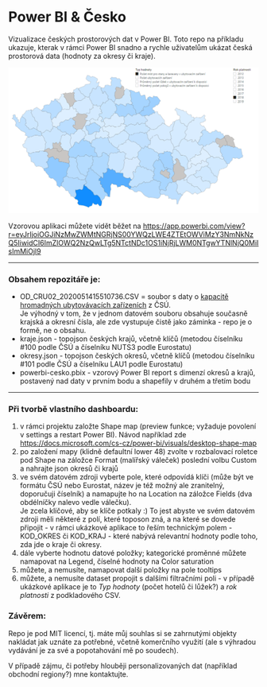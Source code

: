 # Power BI & Česko
Vizualizace českých prostorových dat v Power BI. Toto repo na příkladu ukazuje, kterak v rámci Power BI snadno a rychle uživatelům ukázat česká prostorová data (hodnoty za okresy či kraje).

<p align="center">
  <img src="https://github.com/jlacko/powerbi-cesko/blob/main/screenshot.png?raw=true" alt="Power BI aplikace v kontextu České republiky"/>
</p>

Vzorovou aplikaci můžete vidět běžet na https://app.powerbi.com/view?r=eyJrIjoiOGJiNzMwZWMtNGRjNS00YWQzLWE4ZTEtOWViMzY3NmNkNzQ5IiwidCI6ImZlOWQ2NzQwLTg5NTctNDc1OS1iNjRjLWM0NTgwYTNlNjQ0MiIsImMiOjl9

<hr>

### Obsahem repozitáře je:
- OD_CRU02_2020051415510736.CSV = soubor s daty o [kapacitě hromadných ubytovávacích zařízeních](https://www.czso.cz/csu/czso/kapacity-hromadnych-ubytovacich-zarizeni) z ČSÚ.<br>Je výhodný v tom, že v jednom datovém souboru obsahuje současně krajská a okresní čísla, ale zde vystupuje čistě jako záminka - repo je o formě, ne o obsahu.
- kraje.json - topojson českých krajů, včetně klíčů (metodou číselníku #100 podle ČSÚ  a číselníku NUTS3 podle Eurostatu)
- okresy.json - topojson českých okresů, včetně klíčů (metodou číselníku #101 podle ČSÚ a číselníku LAU1 podle Eurostatu)
- powerbi-cesko.pbix - vzorový Power BI report s dimenzí okresů a krajů, postavený nad daty v prvním bodu a shapefily v druhém a třetím bodu

<hr>

### Při tvorbě vlastního dashboardu:

1) v rámci projektu založte Shape map (preview funkce; vyžaduje povolení v settings a restart Power BI). Návod například zde https://docs.microsoft.com/cs-cz/power-bi/visuals/desktop-shape-map
2) po založení mapy (klidně defaultní lower 48) zvolte v rozbalovací roletce pod Shape na záložce Format (malířský váleček) poslední volbu Custom a nahrajte json okresů či krajů
3) ve svém datovém zdroji vyberte pole, které odpovídá klíči (může být ve formátu ČSÚ nebo Eurostat, název je též možný ale zranitelný, doporučuji číselník) a namapujte ho na Location na záložce Fields (dva obdélníčky nalevo vedle válečku). <br>
Je zcela klíčové, aby se klíče potkaly :) To jest abyste ve svém datovém zdroji měli některé z polí, které toposon zná, a na které se dovede připojit - v rámci ukázkové aplikace to řeším technickým polem - KOD_OKRES či KOD_KRAJ - které nabývá relevantní hodnoty podle toho, zda jde o kraje či okresy.
4) dále vyberte hodnotu datové položky; kategorické proměnné můžete namapovat na Legend, číselné hodnoty na Color saturation
5) můžete, a nemusíte, namapovat další položky na pole tooltips
6) můžete, a nemusíte dataset propojit s dalšími filtračními poli - v případě ukázkové aplikace je to *Typ hodnoty* (počet hotelů či lůžek?) a *rok platnosti* z podkladového CSV.

### Závěrem:
Repo je pod MIT licencí, tj. máte můj souhlas si se zahrnutými objekty nakládat jak uznáte za potřebné, včetně komerčního využití (ale s výhradou vydávání je za své a popotahování mě po soudech). 

V případě zájmu, či potřeby hlouběji personalizovaných dat (například obchodní regiony?) mne kontaktujte.


